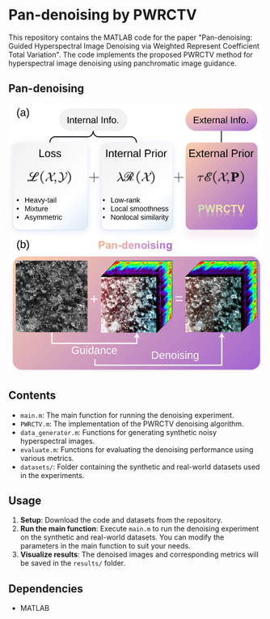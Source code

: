 # Pan-denoising by PWRCTV
This repository contains the MATLAB code for the paper "Pan-denoising: Guided Hyperspectral Image Denoising via Weighted Represent Coefficient Total Variation". The code implements the proposed PWRCTV method for hyperspectral image denoising using panchromatic image guidance.

## Pan-denoising

![Pan-denoising.](pandenoising.svg)

## Contents
* `main.m`: The main function for running the denoising experiment.
* `PWRCTV.m`: The implementation of the PWRCTV denoising algorithm.
* `data_generator.m`: Functions for generating synthetic noisy hyperspectral images.
* `evaluate.m`: Functions for evaluating the denoising performance using various metrics.
* `datasets/`: Folder containing the synthetic and real-world datasets used in the experiments.
  
## Usage
1. **Setup**: Download the code and datasets from the repository.
2. **Run the main function**: Execute `main.m` to run the denoising experiment on the synthetic and real-world datasets. You can modify the parameters in the main function to suit your needs.
3. **Visualize results**: The denoised images and corresponding metrics will be saved in the `results/` folder.

## Dependencies
* MATLAB


